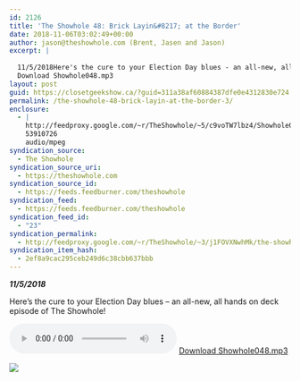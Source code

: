 ```yaml
---
id: 2126
title: 'The Showhole 48: Brick Layin&#8217; at the Border'
date: 2018-11-06T03:02:49+00:00
author: jason@theshowhole.com (Brent, Jasen and Jason)
excerpt: |
  
  11/5/2018Here's the cure to your Election Day blues - an all-new, all hands on deck episode of The Showhole!
  Download Showhole048.mp3
layout: post
guid: https://closetgeekshow.ca/?guid=311a38af60884387dfe0e4312830e724
permalink: /the-showhole-48-brick-layin-at-the-border-3/
enclosure:
  - |
    http://feedproxy.google.com/~r/TheShowhole/~5/c9voTW7lbz4/Showhole048.mp3
    53910726
    audio/mpeg
syndication_source:
  - The Showhole
syndication_source_uri:
  - https://theshowhole.com
syndication_source_id:
  - https://feeds.feedburner.com/theshowhole
syndication_feed:
  - https://feeds.feedburner.com/theshowhole
syndication_feed_id:
  - "23"
syndication_permalink:
  - http://feedproxy.google.com/~r/TheShowhole/~3/j1FOVXNwhMk/the-showhole-48-brick-layin-at-the-border
syndication_item_hash:
  - 2ef8a9cac295ceb249d6c38cbb637bbb
---
```

<div class="posthaven-post-body">
  <p>
    <b><i>11/5/2018</i></b>
  </p>
  
  <p>
    Here&#8217;s the cure to your Election Day blues &#8211; an all-new, all hands on deck episode of The Showhole!
  </p>
  
  <p>
    <div class="posthaven-file posthaven-file-audio posthaven-file-state-processed" id="posthaven_audio_2163137" >
      <audio controls src="https://phaven-prod.s3.amazonaws.com/files/audio_part/asset/2163137/YgdFQXCw9G5LeY5tA1l_o2AzOto/Showhole048.mp3" type="audio/mpeg"></audio> <a class="posthaven-file-download" download href="https://phaven-prod.s3.amazonaws.com/files/audio_part/asset/2163137/YgdFQXCw9G5LeY5tA1l_o2AzOto/Showhole048.mp3">Download Showhole048.mp3</a>
    </div>
  </p>
  
  <div class="posthaven-gallery" id="posthaven_gallery[1355265]">
    <p class="posthaven-file posthaven-file-image posthaven-file-state-processed">
      <img class="posthaven-gallery-image" src="https://phaven-prod.s3.amazonaws.com/files/image_part/asset/2163138/lLnmuGaVTqekHJVuX-sgnHhKhzc/medium_6.jpg" data-posthaven-state='processed'
data-medium-src='https://phaven-prod.s3.amazonaws.com/files/image_part/asset/2163138/lLnmuGaVTqekHJVuX-sgnHhKhzc/medium_6.jpg'
data-medium-width='478'
data-medium-height='344'
data-large-src='https://phaven-prod.s3.amazonaws.com/files/image_part/asset/2163138/lLnmuGaVTqekHJVuX-sgnHhKhzc/large_6.jpg'
data-large-width='478'
data-large-height='344'
data-thumb-src='https://phaven-prod.s3.amazonaws.com/files/image_part/asset/2163138/lLnmuGaVTqekHJVuX-sgnHhKhzc/thumb_6.jpg'
data-thumb-width='200'
data-thumb-height='200'
data-xlarge-src='https://phaven-prod.s3.amazonaws.com/files/image_part/asset/2163138/lLnmuGaVTqekHJVuX-sgnHhKhzc/xlarge_6.jpg'
data-xlarge-width='478'
data-xlarge-height='344'
data-orig-src='https://phaven-prod.s3.amazonaws.com/files/image_part/asset/2163138/lLnmuGaVTqekHJVuX-sgnHhKhzc/6.jpg'
data-orig-width='478'
data-orig-height='344'
data-posthaven-id='2163138' />
    </p></p>
  </div></p>
</div>